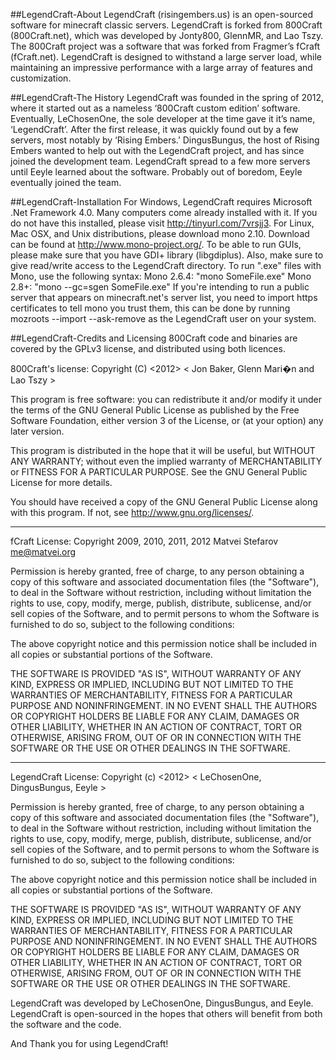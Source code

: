 ##LegendCraft-About
 LegendCraft (risingembers.us) is an open-sourced software for minecraft classic servers. 
LegendCraft is forked from 800Craft (800Craft.net), which was developed by Jonty800, GlennMR, and Lao Tszy. 
The 800Craft project was a software that was forked from Fragmer’s fCraft (fCraft.net). 
LegendCraft is designed to withstand a large server load,
while maintaining an impressive performance with a large array of features and customization.

##LegendCraft-The History
 LegendCraft was founded in the spring of 2012,
where it started out as a nameless ‘800Craft custom edition’ software. 
Eventually, LeChosenOne, the sole developer at the time gave it it’s name,
‘LegendCraft’. After the first release, it was quickly found out by a few servers,
most notably by ‘Rising Embers.’ DingusBungus, the host of Rising Embers
wanted to help out with the LegendCraft project, and has since joined the development team.
LegendCraft spread to a few more servers until Eeyle learned about the software.
Probably out of boredom, Eeyle eventually joined the team. 

##LegendCraft-Installation
 For Windows, LegendCraft requires Microsoft .Net Framework 4.0. Many computers come already installed with it.
If you do not have this installed, please visit http://tinyurl.com/7vrsjj3.
For Linux, Mac OSX, and Unix distributions, please download mono 2.10. 
Download can be found at http://www.mono-project.org/. To be able to run GUIs, please make sure that you have GDI+ library (libgdiplus). Also, make sure to give read/write access to the LegendCraft directory. To run ".exe" files with Mono, use the following syntax: Mono 2.6.4: "mono SomeFile.exe" Mono 2.8+: "mono --gc=sgen SomeFile.exe" If you're intending to run a public server that appears on minecraft.net's server list, you need to import https certificates to tell mono you trust them, this can be done by running mozroots --import --ask-remove as the LegendCraft user on your system.

##LegendCraft-Credits and Licensing
800Craft code and binaries are covered by the GPLv3 license, and distributed using both licences.

800Craft's license:
Copyright (C) <2012> < Jon Baker, Glenn Mari�n and Lao Tszy >   

This program is free software: you can redistribute it and/or modify
it under the terms of the GNU General Public License as published by
the Free Software Foundation, either version 3 of the License, or
(at your option) any later version.

This program is distributed in the hope that it will be useful,
but WITHOUT ANY WARRANTY; without even the implied warranty of
MERCHANTABILITY or FITNESS FOR A PARTICULAR PURPOSE. See the
GNU General Public License for more details.

You should have received a copy of the GNU General Public License
along with this program. If not, see <http://www.gnu.org/licenses/>.
___________________________________
fCraft License:
Copyright 2009, 2010, 2011, 2012 Matvei Stefarov <me@matvei.org>

Permission is hereby granted, free of charge, to any person obtaining a copy
of this software and associated documentation files (the "Software"), to deal
in the Software without restriction, including without limitation the rights
to use, copy, modify, merge, publish, distribute, sublicense, and/or sell
copies of the Software, and to permit persons to whom the Software is
furnished to do so, subject to the following conditions:

The above copyright notice and this permission notice shall be included in
all copies or substantial portions of the Software.

THE SOFTWARE IS PROVIDED "AS IS", WITHOUT WARRANTY OF ANY KIND, EXPRESS OR
IMPLIED, INCLUDING BUT NOT LIMITED TO THE WARRANTIES OF MERCHANTABILITY,
FITNESS FOR A PARTICULAR PURPOSE AND NONINFRINGEMENT. IN NO EVENT SHALL THE
AUTHORS OR COPYRIGHT HOLDERS BE LIABLE FOR ANY CLAIM, DAMAGES OR OTHER
LIABILITY, WHETHER IN AN ACTION OF CONTRACT, TORT OR OTHERWISE, ARISING FROM,
OUT OF OR IN CONNECTION WITH THE SOFTWARE OR THE USE OR OTHER DEALINGS IN
THE SOFTWARE.
___________________________________
LegendCraft License:
Copyright (c) <2012> < LeChosenOne, DingusBungus, Eeyle >

Permission is hereby granted, free of charge, to any person obtaining a copy
of this software and associated documentation files (the "Software"), to deal
in the Software without restriction, including without limitation the rights
to use, copy, modify, merge, publish, distribute, sublicense, and/or sell
copies of the Software, and to permit persons to whom the Software is
furnished to do so, subject to the following conditions:

The above copyright notice and this permission notice shall be included in
all copies or substantial portions of the Software.

THE SOFTWARE IS PROVIDED "AS IS", WITHOUT WARRANTY OF ANY KIND, EXPRESS OR
IMPLIED, INCLUDING BUT NOT LIMITED TO THE WARRANTIES OF MERCHANTABILITY,
FITNESS FOR A PARTICULAR PURPOSE AND NONINFRINGEMENT. IN NO EVENT SHALL THE
AUTHORS OR COPYRIGHT HOLDERS BE LIABLE FOR ANY CLAIM, DAMAGES OR OTHER
LIABILITY, WHETHER IN AN ACTION OF CONTRACT, TORT OR OTHERWISE, ARISING FROM,
OUT OF OR IN CONNECTION WITH THE SOFTWARE OR THE USE OR OTHER DEALINGS IN
THE SOFTWARE.

LegendCraft was developed by LeChosenOne, DingusBungus, and Eeyle. 
LegendCraft is open-sourced in the hopes that others will benefit from both the software and the code.

And Thank you for using LegendCraft!
